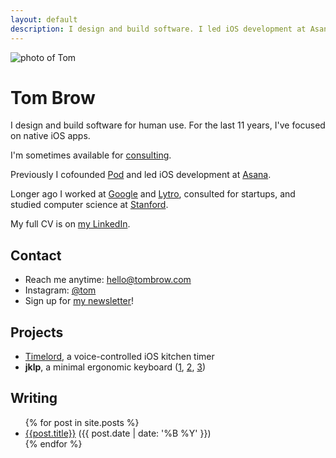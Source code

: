 ```yaml
---
layout: default
description: I design and build software. I led iOS development at Asana and cofounded Pod. I'm available for consulting sometimes.
---
```


<img
  class="headshot"
  src="https://s.gravatar.com/avatar/857ce6f50d086b1232ccfcb9030ae4e2?s=360"
  alt="photo of Tom">

# Tom Brow

I design and build software for human use. For the last 11 years, I've focused on native iOS apps.

I'm sometimes available for [consulting](/consulting).

Previously I cofounded [Pod](/pod) and led iOS development at [Asana](https://asana.com).

Longer ago I worked at [Google](https://www.google.com/) and [Lytro](https://en.wikipedia.org/wiki/Lytro), consulted for startups, and studied computer science at [Stanford](https://cs.stanford.edu/).

My full CV is on [my LinkedIn](https://www.linkedin.com/in/tombrow/).

## Contact

* Reach me anytime: [hello@tombrow.com](mailto:hello@tombrow.com)
* Instagram: [@tom](https://instagram.com/tom)
* Sign up for [my newsletter](https://tinyletter.com/brow)!

## Projects

* [Timelord](/timelord), a voice-controlled iOS kitchen timer
* **jklp**, a minimal ergonomic keyboard ([1](https://www.reddit.com/r/MechanicalKeyboards/comments/dwc3go/why_have_you_created_me/),
    [2](https://www.reddit.com/r/ErgoMechKeyboards/comments/dq67gm/3_generations_of_a_prototype/),
    [3](https://www.reddit.com/r/ErgoMechKeyboards/comments/dqq4ib/winters_coming/))

## Writing

<ul>
{% for post in site.posts %}
    <li>
        <a href="{{post.url}}">{{post.title}}</a>
        ({{ post.date | date: '%B %Y' }})
    </li>
{% endfor %}
</ul>
